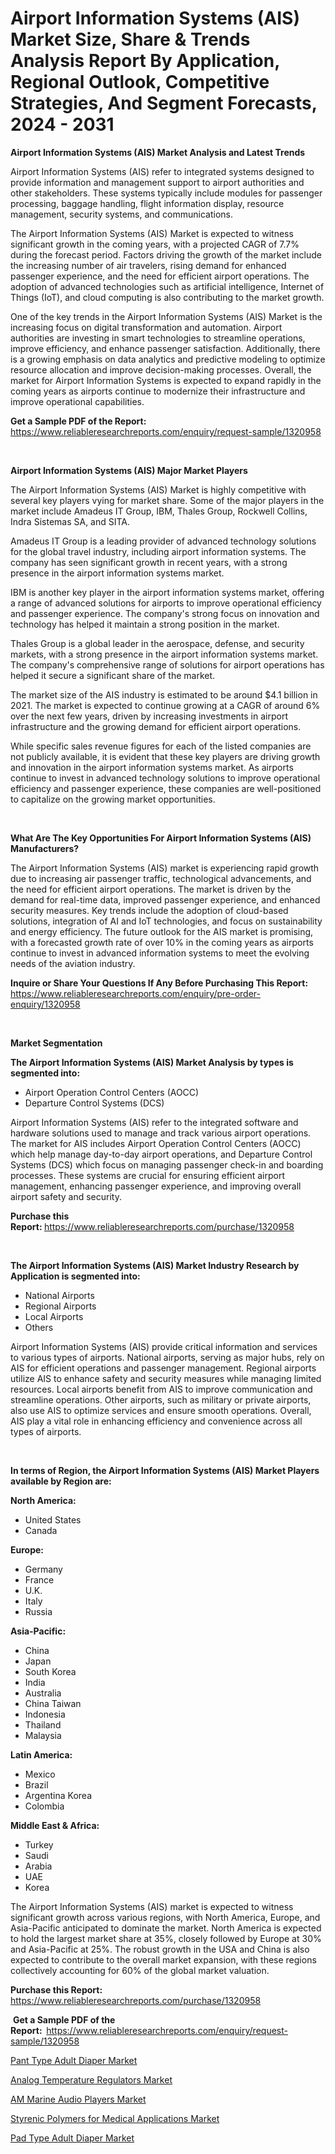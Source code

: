 <p><h1>Airport Information Systems (AIS) Market Size, Share & Trends Analysis Report By Application, Regional Outlook, Competitive Strategies, And Segment Forecasts, 2024 - 2031</h1></p><p><strong>Airport Information Systems (AIS) Market Analysis and Latest Trends</strong></p>
<p><p>Airport Information Systems (AIS) refer to integrated systems designed to provide information and management support to airport authorities and other stakeholders. These systems typically include modules for passenger processing, baggage handling, flight information display, resource management, security systems, and communications.</p><p>The Airport Information Systems (AIS) Market is expected to witness significant growth in the coming years, with a projected CAGR of 7.7% during the forecast period. Factors driving the growth of the market include the increasing number of air travelers, rising demand for enhanced passenger experience, and the need for efficient airport operations. The adoption of advanced technologies such as artificial intelligence, Internet of Things (IoT), and cloud computing is also contributing to the market growth.</p><p>One of the key trends in the Airport Information Systems (AIS) Market is the increasing focus on digital transformation and automation. Airport authorities are investing in smart technologies to streamline operations, improve efficiency, and enhance passenger satisfaction. Additionally, there is a growing emphasis on data analytics and predictive modeling to optimize resource allocation and improve decision-making processes. Overall, the market for Airport Information Systems is expected to expand rapidly in the coming years as airports continue to modernize their infrastructure and improve operational capabilities.</p></p>
<p><strong>Get a Sample PDF of the Report:&nbsp;</strong> <a href="https://www.reliableresearchreports.com/enquiry/request-sample/1320958">https://www.reliableresearchreports.com/enquiry/request-sample/1320958</a></p>
<p>&nbsp;</p>
<p><strong>Airport Information Systems (AIS) Major Market Players</strong></p>
<p><p>The Airport Information Systems (AIS) Market is highly competitive with several key players vying for market share. Some of the major players in the market include Amadeus IT Group, IBM, Thales Group, Rockwell Collins, Indra Sistemas SA, and SITA.</p><p>Amadeus IT Group is a leading provider of advanced technology solutions for the global travel industry, including airport information systems. The company has seen significant growth in recent years, with a strong presence in the airport information systems market.</p><p>IBM is another key player in the airport information systems market, offering a range of advanced solutions for airports to improve operational efficiency and passenger experience. The company's strong focus on innovation and technology has helped it maintain a strong position in the market.</p><p>Thales Group is a global leader in the aerospace, defense, and security markets, with a strong presence in the airport information systems market. The company's comprehensive range of solutions for airport operations has helped it secure a significant share of the market.</p><p>The market size of the AIS industry is estimated to be around $4.1 billion in 2021. The market is expected to continue growing at a CAGR of around 6% over the next few years, driven by increasing investments in airport infrastructure and the growing demand for efficient airport operations.</p><p>While specific sales revenue figures for each of the listed companies are not publicly available, it is evident that these key players are driving growth and innovation in the airport information systems market. As airports continue to invest in advanced technology solutions to improve operational efficiency and passenger experience, these companies are well-positioned to capitalize on the growing market opportunities.</p></p>
<p>&nbsp;</p>
<p><strong>What Are The Key Opportunities For Airport Information Systems (AIS) Manufacturers?</strong></p>
<p><p>The Airport Information Systems (AIS) market is experiencing rapid growth due to increasing air passenger traffic, technological advancements, and the need for efficient airport operations. The market is driven by the demand for real-time data, improved passenger experience, and enhanced security measures. Key trends include the adoption of cloud-based solutions, integration of AI and IoT technologies, and focus on sustainability and energy efficiency. The future outlook for the AIS market is promising, with a forecasted growth rate of over 10% in the coming years as airports continue to invest in advanced information systems to meet the evolving needs of the aviation industry.</p></p>
<p><strong>Inquire or Share Your Questions If Any Before Purchasing This Report:</strong> <a href="https://www.reliableresearchreports.com/enquiry/pre-order-enquiry/1320958">https://www.reliableresearchreports.com/enquiry/pre-order-enquiry/1320958</a></p>
<p>&nbsp;</p>
<p><strong>Market Segmentation</strong></p>
<p><strong>The Airport Information Systems (AIS) Market Analysis by types is segmented into:</strong></p>
<p><ul><li>Airport Operation Control Centers (AOCC)</li><li>Departure Control Systems (DCS)</li></ul></p>
<p><p>Airport Information Systems (AIS) refer to the integrated software and hardware solutions used to manage and track various airport operations. The market for AIS includes Airport Operation Control Centers (AOCC) which help manage day-to-day airport operations, and Departure Control Systems (DCS) which focus on managing passenger check-in and boarding processes. These systems are crucial for ensuring efficient airport management, enhancing passenger experience, and improving overall airport safety and security.</p></p>
<p><strong>Purchase this Report:&nbsp;</strong><a href="https://www.reliableresearchreports.com/purchase/1320958">https://www.reliableresearchreports.com/purchase/1320958</a></p>
<p>&nbsp;</p>
<p><strong>The Airport Information Systems (AIS) Market Industry Research by Application is segmented into:</strong></p>
<p><ul><li>National Airports</li><li>Regional Airports</li><li>Local Airports</li><li>Others</li></ul></p>
<p><p>Airport Information Systems (AIS) provide critical information and services to various types of airports. National airports, serving as major hubs, rely on AIS for efficient operations and passenger management. Regional airports utilize AIS to enhance safety and security measures while managing limited resources. Local airports benefit from AIS to improve communication and streamline operations. Other airports, such as military or private airports, also use AIS to optimize services and ensure smooth operations. Overall, AIS play a vital role in enhancing efficiency and convenience across all types of airports.</p></p>
<p>&nbsp;</p>
<p><strong>In terms of Region, the Airport Information Systems (AIS) Market Players available by Region are:</strong></p>
<p>
    <p> <strong> North America: </strong>
        <ul>
            <li>United States</li>
            <li>Canada</li>
        </ul>
        </p> 
    <p> <strong> Europe: </strong>
        <ul>
            <li>Germany</li>
            <li>France</li>
            <li>U.K.</li>
            <li>Italy</li>
            <li>Russia</li>
        </ul>
        </p> 
    <p> <strong> Asia-Pacific: </strong>
        <ul>
            <li>China</li>
            <li>Japan</li>
            <li>South Korea</li>
            <li>India</li>
            <li>Australia</li>
            <li>China Taiwan</li>
            <li>Indonesia</li>
            <li>Thailand</li>
            <li>Malaysia</li>
        </ul>
        </p> 
    <p> <strong> Latin America: </strong>
        <ul>
            <li>Mexico</li>
            <li>Brazil</li>
            <li>Argentina Korea</li>
            <li>Colombia</li>
        </ul>
        </p> 
    <p> <strong> Middle East & Africa: </strong>
        <ul>
            <li>Turkey</li>
            <li>Saudi</li>
            <li>Arabia</li>
            <li>UAE</li>
            <li>Korea</li>
        </ul>
    </p>
    </p>
<p><p>The Airport Information Systems (AIS) market is expected to witness significant growth across various regions, with North America, Europe, and Asia-Pacific anticipated to dominate the market. North America is expected to hold the largest market share at 35%, closely followed by Europe at 30% and Asia-Pacific at 25%. The robust growth in the USA and China is also expected to contribute to the overall market expansion, with these regions collectively accounting for 60% of the global market valuation.</p></p>
<p><strong>Purchase this Report: </strong><a href="https://www.reliableresearchreports.com/purchase/1320958">https://www.reliableresearchreports.com/purchase/1320958</a></p>
<p>&nbsp;<strong>Get a Sample PDF of the Report:&nbsp;&nbsp;</strong><a href="https://www.reliableresearchreports.com/enquiry/request-sample/1320958">https://www.reliableresearchreports.com/enquiry/request-sample/1320958</a></p>
<p><strong></strong></p>
<p><p><a href="https://view.publitas.com/reportprime-1/pant-type-adult-diaper-market-growth-market-trends-covid-19-impact-and-forecasts-for-period-from-2024-2031/">Pant Type Adult Diaper Market</a></p><p><a href="https://five-trouble-98a.notion.site/Analog-Temperature-Regulators-Market-Size-Furnishes-Valuable-Information-Encompassing-Market-Share--28f109966a9f4d61a5109a43e0fd8116">Analog Temperature Regulators Market</a></p><p><a href="https://ivy-potential-64b.notion.site/Insights-into-AM-Marine-Audio-Players-Market-Size-Analysing-Market-Share-Trends-and-Growth-from-2-507f55db843a48a3995d9daa2805404d">AM Marine Audio Players Market</a></p><p><a href="https://nifty-kite-d51.notion.site/Styrenic-Polymers-for-Medical-Applications-Market-Centers-on-Aspects-such-as-Market-Growth-Market-S-039f2bc552ed4b9ca18885297581ed59">Styrenic Polymers for Medical Applications Market</a></p><p><a href="https://view.publitas.com/reportprime-1/pad-type-adult-diaper-market-offer-valuable-insights-into-market-size-market-share-market-trends-and-projections-spanning-from-2024-to-2031/">Pad Type Adult Diaper Market</a></p></p>